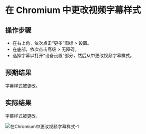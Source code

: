 # 在 Chromium 中更改视频字幕样式

## 操作步骤

- 在右上角，依次点击“更多”图标 > 设置。
- 在底部，依次点击高级 > 无障碍。
- 选择字幕以打开“设备设置”部分，然后从中更改视频字幕样式。

## 预期结果

字幕样式被更改。

## 实际结果

字幕样式被更改。

![在Chromium中更改视频字幕样式-1](../img/在Chromium中更改视频字幕样式-1.png)